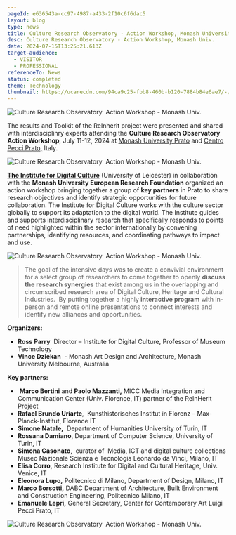 ```yaml
---
pageId: e636543a-cc97-4987-a433-2f10c6f6dac5
layout: blog
type: news
title: Culture Research Observatory - Action Workshop, Monash University
desc: Culture Research Observatory - Action Workshop, Monash Univ.
date: 2024-07-15T13:25:21.613Z
target-audience:
  - VISITOR
  - PROFESSIONAL
referenceTo: News
status: completed
theme: Technology
thumbnail: https://ucarecdn.com/94ca9c25-fbb8-460b-b120-7884b84e6ae7/-/crop/655x676/47,124/-/preview/
---
```

![Culture Research Observatory  Action Workshop - Monash Univ.](https://ucarecdn.com/d6f49164-5596-4284-9b56-70d62e1cfcfd/ "Culture Research Observatory  Action Workshop - Monash Univ.")

The results and Toolkit of the ReInherit project were presented and shared with interdisciplinry experts attending the **Culture Research Observatory  Action Workshop**, July 11-12, 2024 at [Monash University Prato](https://www.monash.edu/prato) and [Centro Pecci Prato,](http://www.centropecci.it) Italy.

![Culture Research Observatory  Action Workshop - Monash Univ.](https://ucarecdn.com/bfdf20c5-ee3b-4f85-a81c-21092326c49b/ "Culture Research Observatory  Action Workshop - Monash Univ.")

**[The Institute for Digital Culture](https://le.ac.uk/research/institutes/digital-culture)** (University of Leicester) in collaboration with the **Monash University European Research Foundation** organized an action workshop bringing together a group of **key partners** in Prato to share research objectives and identify strategic opportunities for future collaboration. The Institute for Digital Culture works with the culture sector globally to support its adaptation to the digital world. The Institute guides and supports interdisciplinary research that specifically responds to points of need highlighted within the sector internationally by convening partnerships, identifying resources, and coordinating pathways to impact and use. 

![Culture Research Observatory  Action Workshop - Monash Univ.](https://ucarecdn.com/bf2cc376-f929-4a45-8777-5f4bb15065f2/ "Culture Research Observatory  Action Workshop - Monash Univ.")

> The goal of the intensive days was to create a convivial environment for a select group of researchers to come together to openly **discuss the research synergies** that exist among us in the overlapping and circumscribed research area of Digital Culture, Heritage and Cultural Industries.  By putting together a highly **interactive program** with in-person and remote online presentations to connect interests and identify new alliances and opportunities.

**Organizers:**

* **Ross Parry**  Director – Institute for Digital Culture, Professor of Museum Technology
* **Vince Dziekan**  - Monash Art Design and Architecture, Monash University Melbourne, Australia

**Key partners:**

*  **Marco Bertini** and **Paolo Mazzanti,** MICC Media Integration and Communication Center (Univ. Florence, IT) partner of the ReInHerit Project
* **Rafael Brundo Uriarte**,  Kunsthistorisches Institut in Florenz – Max-Planck-Institut, Florence IT
* **Simone Natale,**  Department of Humanities University of Turin, IT
* **Rossana Damiano**, Department of Computer Science, University of Turin, IT
* **Simona Casonato**,  curator of  Media, ICT and digital culture collections\
  Museo Nazionale Scienza e Tecnologia Leonardo da Vinci, Milano, IT
* **Elisa Corro,** Research Institute for Digital and Cultural Heritage, Univ. Venice, IT
* **Eleonora Lupo,** Politecnico di Milano, Department of Design, Milano, IT
* **Marco Borsotti,** DABC Department of Architecture, Built Environment and Construction Engineering, Politecnico Milano, IT 
* **Emanuele Lepri,** General Secretary, Center for Contemporary Art Luigi Pecci Prato, IT

![Culture Research Observatory  Action Workshop - Monash Univ.](https://ucarecdn.com/eb265c6a-167a-4805-9e0d-4bf0d88ae811/ "Culture Research Observatory  Action Workshop - Monash Univ.")